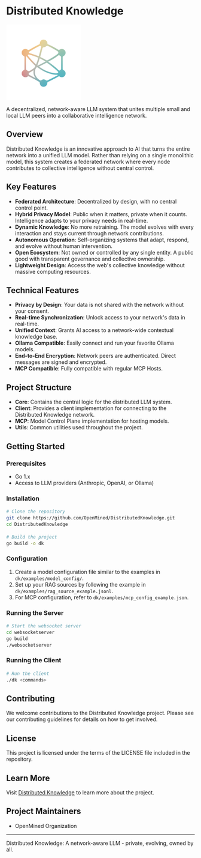 # Distributed Knowledge

<img src="websocketserver/static/images/dk_logo.png" alt="Distributed Knowledge Logo" width="200"/>

A decentralized, network-aware LLM system that unites multiple small and local LLM peers into a collaborative intelligence network.

## Overview

Distributed Knowledge is an innovative approach to AI that turns the entire network into a unified LLM model. Rather than relying on a single monolithic model, this system creates a federated network where every node contributes to collective intelligence without central control.

## Key Features

- **Federated Architecture**: Decentralized by design, with no central control point.
- **Hybrid Privacy Model**: Public when it matters, private when it counts. Intelligence adapts to your privacy needs in real-time.
- **Dynamic Knowledge**: No more retraining. The model evolves with every interaction and stays current through network contributions.
- **Autonomous Operation**: Self-organizing systems that adapt, respond, and evolve without human intervention.
- **Open Ecosystem**: Not owned or controlled by any single entity. A public good with transparent governance and collective ownership.
- **Lightweight Design**: Access the web's collective knowledge without massive computing resources.

## Technical Features

- **Privacy by Design**: Your data is not shared with the network without your consent.
- **Real-time Synchronization**: Unlock access to your network's data in real-time.
- **Unified Context**: Grants AI access to a network-wide contextual knowledge base.
- **Ollama Compatible**: Easily connect and run your favorite Ollama models.
- **End-to-End Encryption**: Network peers are authenticated. Direct messages are signed and encrypted.
- **MCP Compatible**: Fully compatible with regular MCP Hosts.

## Project Structure

- **Core**: Contains the central logic for the distributed LLM system.
- **Client**: Provides a client implementation for connecting to the Distributed Knowledge network.
- **MCP**: Model Control Plane implementation for hosting models.
- **Utils**: Common utilities used throughout the project.

## Getting Started

### Prerequisites

- Go 1.x
- Access to LLM providers (Anthropic, OpenAI, or Ollama)

### Installation

```bash
# Clone the repository
git clone https://github.com/OpenMined/DistributedKnowledge.git
cd DistributedKnowledge

# Build the project
go build -o dk
```

### Configuration

1. Create a model configuration file similar to the examples in `dk/examples/model_config/`.
2. Set up your RAG sources by following the example in `dk/examples/rag_source_example.jsonl`.
3. For MCP configuration, refer to `dk/examples/mcp_config_example.json`.

### Running the Server

```bash
# Start the websocket server
cd websocketserver
go build
./websocketserver
```

### Running the Client

```bash
# Run the client
./dk <commands>
```

## Contributing

We welcome contributions to the Distributed Knowledge project. Please see our contributing guidelines for details on how to get involved.

## License

This project is licensed under the terms of the LICENSE file included in the repository.

## Learn More

Visit [Distributed Knowledge](https://distributedknowledge.org) to learn more about the project.

## Project Maintainers

- OpenMined Organization

---

Distributed Knowledge: A network-aware LLM - private, evolving, owned by all.